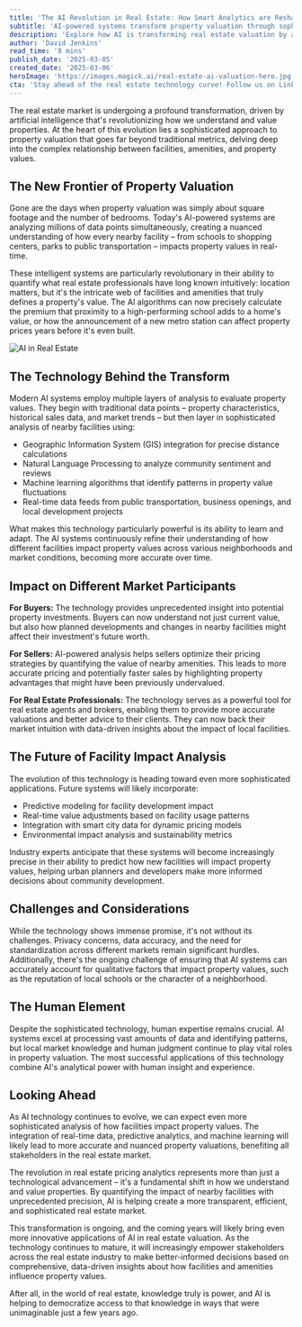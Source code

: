 ```yaml
---
title: 'The AI Revolution in Real Estate: How Smart Analytics are Reshaping Property Valuation'
subtitle: 'AI-powered systems transform property valuation through sophisticated facility impact analysis'
description: 'Explore how AI is transforming real estate valuation by analyzing facilities and amenities. Discover how AI systems process vast data to understand property values, benefiting buyers, sellers, and real estate professionals.'
author: 'David Jenkins'
read_time: '8 mins'
publish_date: '2025-03-05'
created_date: '2025-03-06'
heroImage: 'https://images.magick.ai/real-estate-ai-valuation-hero.jpg'
cta: 'Stay ahead of the real estate technology curve! Follow us on LinkedIn for the latest insights on AI innovations transforming property valuation and market analysis.'
---
```


The real estate market is undergoing a profound transformation, driven by artificial intelligence that's revolutionizing how we understand and value properties. At the heart of this evolution lies a sophisticated approach to property valuation that goes far beyond traditional metrics, delving deep into the complex relationship between facilities, amenities, and property values.

## The New Frontier of Property Valuation

Gone are the days when property valuation was simply about square footage and the number of bedrooms. Today's AI-powered systems are analyzing millions of data points simultaneously, creating a nuanced understanding of how every nearby facility – from schools to shopping centers, parks to public transportation – impacts property values in real-time.

These intelligent systems are particularly revolutionary in their ability to quantify what real estate professionals have long known intuitively: location matters, but it's the intricate web of facilities and amenities that truly defines a property's value. The AI algorithms can now precisely calculate the premium that proximity to a high-performing school adds to a home's value, or how the announcement of a new metro station can affect property prices years before it's even built.

![AI in Real Estate](https://i.magick.ai/PIXE/1738406181100_magick_img.webp)

## The Technology Behind the Transform

Modern AI systems employ multiple layers of analysis to evaluate property values. They begin with traditional data points – property characteristics, historical sales data, and market trends – but then layer in sophisticated analysis of nearby facilities using:

- Geographic Information System (GIS) integration for precise distance calculations
- Natural Language Processing to analyze community sentiment and reviews
- Machine learning algorithms that identify patterns in property value fluctuations
- Real-time data feeds from public transportation, business openings, and local development projects

What makes this technology particularly powerful is its ability to learn and adapt. The AI systems continuously refine their understanding of how different facilities impact property values across various neighborhoods and market conditions, becoming more accurate over time.

## Impact on Different Market Participants

**For Buyers:**
The technology provides unprecedented insight into potential property investments. Buyers can now understand not just current value, but also how planned developments and changes in nearby facilities might affect their investment's future worth.

**For Sellers:**
AI-powered analysis helps sellers optimize their pricing strategies by quantifying the value of nearby amenities. This leads to more accurate pricing and potentially faster sales by highlighting property advantages that might have been previously undervalued.

**For Real Estate Professionals:**
The technology serves as a powerful tool for real estate agents and brokers, enabling them to provide more accurate valuations and better advice to their clients. They can now back their market intuition with data-driven insights about the impact of local facilities.

## The Future of Facility Impact Analysis

The evolution of this technology is heading toward even more sophisticated applications. Future systems will likely incorporate:

- Predictive modeling for facility development impact
- Real-time value adjustments based on facility usage patterns
- Integration with smart city data for dynamic pricing models
- Environmental impact analysis and sustainability metrics

Industry experts anticipate that these systems will become increasingly precise in their ability to predict how new facilities will impact property values, helping urban planners and developers make more informed decisions about community development.

## Challenges and Considerations

While the technology shows immense promise, it's not without its challenges. Privacy concerns, data accuracy, and the need for standardization across different markets remain significant hurdles. Additionally, there's the ongoing challenge of ensuring that AI systems can accurately account for qualitative factors that impact property values, such as the reputation of local schools or the character of a neighborhood.

## The Human Element

Despite the sophisticated technology, human expertise remains crucial. AI systems excel at processing vast amounts of data and identifying patterns, but local market knowledge and human judgment continue to play vital roles in property valuation. The most successful applications of this technology combine AI's analytical power with human insight and experience.

## Looking Ahead

As AI technology continues to evolve, we can expect even more sophisticated analysis of how facilities impact property values. The integration of real-time data, predictive analytics, and machine learning will likely lead to more accurate and nuanced property valuations, benefiting all stakeholders in the real estate market.

The revolution in real estate pricing analytics represents more than just a technological advancement – it's a fundamental shift in how we understand and value properties. By quantifying the impact of nearby facilities with unprecedented precision, AI is helping create a more transparent, efficient, and sophisticated real estate market.

This transformation is ongoing, and the coming years will likely bring even more innovative applications of AI in real estate valuation. As the technology continues to mature, it will increasingly empower stakeholders across the real estate industry to make better-informed decisions based on comprehensive, data-driven insights about how facilities and amenities influence property values.

After all, in the world of real estate, knowledge truly is power, and AI is helping to democratize access to that knowledge in ways that were unimaginable just a few years ago.